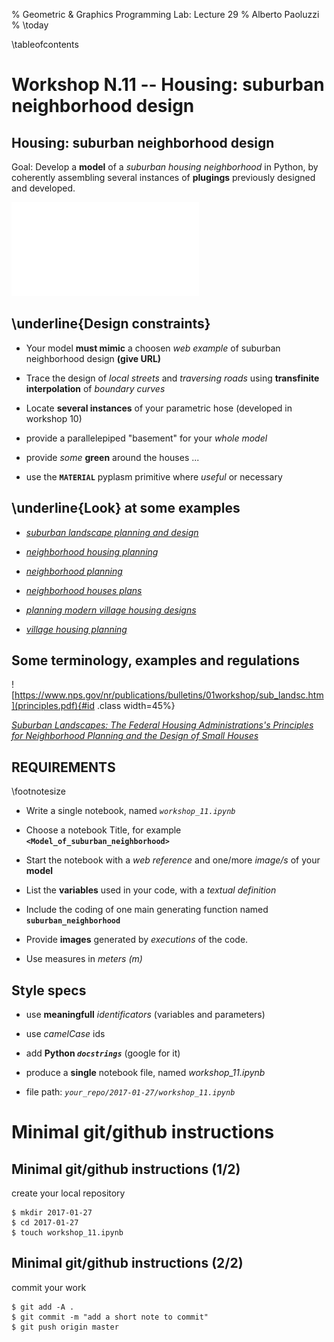 % Geometric \& Graphics Programming Lab: Lecture 29
% Alberto Paoluzzi
% \today

\tableofcontents

# Workshop N.11 --  Housing: suburban neighborhood design

## Housing: suburban neighborhood design

Goal: Develop a **model** of a _suburban housing neighborhood_ in
Python, by coherently assembling several instances of **plugings** previously
designed and developed.

![[*Suburban sprawl planning*](https://www.google.it/search?q=suburban+sprawl&client=safari&rls=en&source=lnms&tbm=isch&sa=X&ved=0ahUKEwicmP3iy-HRAhXDSxoKHSweCOYQ_AUICCgB&biw=1277&bih=811#tbm=isch&q=suburban+sprawl+planning)](sprawl.pdf "sprawl.pdf")  




##  \underline{Design constraints}


*	Your model **must mimic** a choosen _web example_ of suburban neighborhood design  **(give URL)**

*	Trace the design of _local streets_ and _traversing roads_  using **transfinite interpolation** of _boundary curves_

*	Locate **several instances** of your parametric hose (developed in workshop 10)

*	provide a parallelepiped "basement" for your _whole model_

*	provide _some_ **green** around the houses ...

*	use the **`MATERIAL`** pyplasm primitive where _useful_ or necessary


##  \underline{Look} at some examples


*	[_suburban landscape planning and design_](https://www.google.it/search?q=suburban+landscape&client=safari&rls=en&source=lnms&tbm=isch&sa=X&ved=0ahUKEwjjnbOsxeHRAhUFbBoKHZgHAIoQ_AUICCgB&biw=1277&bih=811#tbm=isch&q=suburban+landscape+planning+and+design)


*	[_neighborhood housing planning_](https://www.google.it/search?q=small+area+housing&client=safari&rls=en&source=lnms&tbm=isch&sa=X&ved=0ahUKEwi8yevWweHRAhUDPxoKHctzDq4Q_AUICigD&biw=1277&bih=811#tbm=isch&q=neighborhood+housing+planning&imgrc=Hi3uTNYEXaR6wM%3A)


*	[_neighborhood planning_](https://www.google.it/search?q=small+area+housing&client=safari&rls=en&source=lnms&tbm=isch&sa=X&ved=0ahUKEwi8yevWweHRAhUDPxoKHctzDq4Q_AUICigD&biw=1277&bih=811#tbm=isch&q=neighborhood+planning)


*	[_neighborhood houses plans_](https://www.google.it/search?q=multi+story+house+designs&client=safari&rls=en&source=lnms&tbm=isch&sa=X&ved=0ahUKEwjn56Doqb7RAhVhC8AKHYLdAZgQ_AUICCgB&biw=1440&bih=812#tbm=isch&q=house+plans)


*	[_planning modern village housing designs_](https://www.google.it/search?q=neighborhood+housing+planning&client=safari&rls=en&source=lnms&tbm=isch&sa=X&ved=0ahUKEwjco4DHx-HRAhVE5xoKHeuYBwkQ_AUICCgB&biw=1277&bih=811#tbm=isch&q=planning+modern+village+housing+designs)


*	[_village housing planning_](https://www.google.it/search?q=neighborhood+housing+planning+wikipedia&client=safari&rls=en&biw=1277&bih=811&source=lnms&tbm=isch&sa=X&ved=0ahUKEwi3g5W1yOHRAhVFAxoKHdJaDcsQ_AUICSgC#tbm=isch&q=village+housing+planning)



##  Some terminology, examples and regulations

![https://www.nps.gov/nr/publications/bulletins/01workshop/sub_landsc.htm](principles.pdf){#id .class width=45%}

[_Suburban Landscapes: The Federal Housing Administrations's Principles for Neighborhood Planning and the Design of Small Houses_](https://www.nps.gov/nr/publications/bulletins/01workshop/sub_landsc.htm)



## REQUIREMENTS

\footnotesize

*	Write a single notebook,  named *`workshop_11.ipynb`* 

*	Choose a notebook Title,  for example **`<Model_of_suburban_neighborhood>`** 

*	Start the notebook with a *web reference* and one/more *image/s* of your **model** 

*	List the **variables** used in your code, with a *textual definition*

*	Include the coding of one main generating function named **`suburban_neighborhood`**

*	Provide **images** generated by  *executions* of the code.

* 	Use measures in *meters ($m$)*



## Style specs 


*	use **meaningfull** _identificators_ (variables and parameters)

*	use _camelCase_ ids

*	add **Python _`docstrings`_** (google for it)

*	produce a **single** notebook file, named *workshop_11.ipynb*

*	file path:  _`your_repo/2017-01-27/workshop_11.ipynb`_




# Minimal git/github instructions


## Minimal git/github instructions  (1/2)

create your local repository

```
$ mkdir 2017-01-27
$ cd 2017-01-27
$ touch workshop_11.ipynb
```


## Minimal git/github instructions  (2/2)

commit your work

```
$ git add -A .
$ git commit -m "add a short note to commit"
$ git push origin master
```

